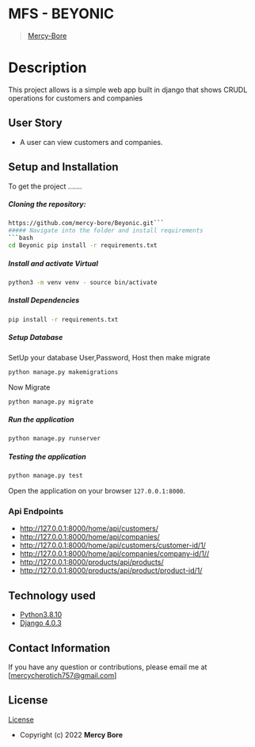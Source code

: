 # MFS - BEYONIC

>[Mercy-Bore](https://github.com/macc254)  
  
# Description  
This project allows is a simple web app built in django that shows CRUDL operations for customers and companies

## User Story  
  
* A user can view customers and companies.  
 
  

  
## Setup and Installation  
To get the project .......  
  
##### Cloning the repository:  
 ```bash 
https://github.com/mercy-bore/Beyonic.git```
##### Navigate into the folder and install requirements  
 ```bash 
cd Beyonic pip install -r requirements.txt 
```
##### Install and activate Virtual  
 ```bash 
 python3 -m venv venv - source bin/activate  
```  
##### Install Dependencies  
 ```bash 
 pip install -r requirements.txt 
```  
 ##### Setup Database  
  SetUp your database User,Password, Host then make migrate  
 ```bash 
python manage.py makemigrations 
 ``` 
 Now Migrate  
 ```bash 
 python manage.py migrate 
```
##### Run the application  
 ```bash 
 python manage.py runserver 
``` 
##### Testing the application  
 ```bash 
 python manage.py test 
```
Open the application on your browser `127.0.0.1:8000`.  
  
 ### Api Endpoints
- http://127.0.0.1:8000/home/api/customers/
- http://127.0.0.1:8000/home/api/companies/
- http://127.0.0.1:8000/home/api/customers/customer-id/1/
- http://127.0.0.1:8000/home/api/companies/company-id/1//
- http://127.0.0.1:8000/products/api/products/
- http://127.0.0.1:8000/products/api/product/product-id/1/
 
## Technology used  
  
* [Python3.8.10](https://www.python.org/)  
* [Django 4.0.3](https://docs.djangoproject.com/en/2.2/)  
  
  
 
  
## Contact Information   
If you have any question or contributions, please email me at [mercycherotich757@gmail.com]  
  
## License 
[License](https://github.com/mercy-bore/beyonic/blob/master/LICENSE)  
* Copyright (c) 2022 **Mercy Bore**